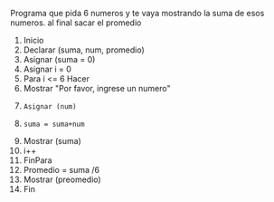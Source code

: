 Programa que pida 6 numeros y te vaya mostrando la suma de esos numeros. al final sacar el promedio

1. Inicio
2. Declarar (suma, num, promedio)
3. Asignar (suma = 0)
4. Asignar i = 0
5. Para i <= 6 Hacer
5.   Mostrar "Por favor, ingrese un numero"
5.     Asignar (num)
5.     suma = suma+num
5.    Mostrar (suma)
5.    i++
5.    FinPara
6. Promedio = suma /6
7. Mostrar (preomedio)
8. Fin
